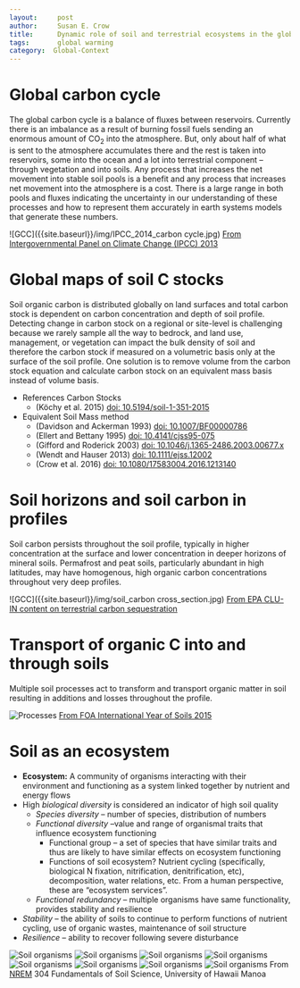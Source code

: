 ```yaml
---
layout:     post
author:     Susan E. Crow
title:      Dynamic role of soil and terrestrial ecosystems in the global C cycle
tags:       global warming
category:  Global-Context
---
```

<!-- Start Writing Below in Markdown -->

# Global carbon cycle

 The global carbon cycle is a balance of fluxes between reservoirs. Currently there is an imbalance as a result of burning fossil fuels sending an enormous amount of CO<sub>2</sub> into the atmosphere.  But, only about half of what is sent to the atmosphere accumulates there and the rest is taken into reservoirs, some into the ocean and a lot into terrestrial component – through vegetation and into soils.  Any process that increases the net movement into stable soil pools is a benefit and any process that increases net movement into the atmosphere is a cost.  There is a large range in both pools and fluxes indicating the uncertainty in our understanding of these processes and how to represent them accurately in earth systems models that generate these numbers.

![GCC]({{site.baseurl}}/img/IPCC_2014_carbon cycle.jpg)
[From Intergovernmental Panel on Climate Change (IPCC) 2013](http://www.ipcc.ch/report/ar5/wg1/)

# Global maps of soil C stocks

Soil organic carbon is distributed globally on land surfaces and total carbon stock is dependent on carbon concentration and depth of soil profile.  Detecting change in carbon stock on a regional or site-level is challenging because we rarely sample all the way to bedrock, and land use, management, or vegetation can impact the bulk density of soil and therefore the carbon stock if measured on a volumetric basis only at the surface of the soil profile.  One solution is to remove volume from the carbon stock equation and calculate carbon stock on an equivalent mass basis instead of volume basis.

* References Carbon Stocks
  * (Köchy et al. 2015) [doi: 10.5194/soil-1-351-2015](http://www.soil-journal.net/1/351/2015/)
* Equivalent Soil Mass method
  * (Davidson and Ackerman 1993) [doi: 10.1007/BF00000786](https://link.springer.com/article/10.1007%2FBF00000786)
  * (Ellert and Bettany 1995) [doi: 10.4141/cjss95-075](http://www.nrcresearchpress.com/doi/10.4141/cjss95-075)
  * (Gifford and Roderick 2003) [doi: 10.1046/j.1365-2486.2003.00677.x](http://onlinelibrary.wiley.com/doi/10.1046/j.1365-2486.2003.00677.x/abstract;jsessionid=E872AE73409698CE91116C9045A97225.f02t02)
  * (Wendt and Hauser 2013) [doi: 10.1111/ejss.12002](http://onlinelibrary.wiley.com/doi/10.1111/ejss.12002/abstract)
  * (Crow et al. 2016) [doi: 10.1080/17583004.2016.1213140](https://www.researchgate.net/publication/306433614_Carbon_balance_implications_of_land_use_change_from_pasture_to_managed_eucalyptus_forest_in_Hawaii)

# Soil horizons and soil carbon in profiles
Soil carbon persists throughout the soil profile, typically in higher concentration at the surface and lower concentration in deeper horizons of mineral soils. Permafrost and peat soils, particularly abundant in high latitudes, may have homogenous, high organic carbon concentrations throughout very deep profiles.

![GCC]({{site.baseurl}}/img/soil_carbon cross_section.jpg)
[From EPA CLU-IN content on terrestrial carbon sequestration](https://clu-in.org/ecotools/seq.cfm)

# Transport of organic C into and through soils
Multiple soil processes act to transform and transport organic matter in soil resulting in additions and losses throughout the profile.

 ![Processes]({{site.baseurl}}/img/FAOYearSoils.jpg)
[From FOA International Year of Soils 2015](http://www.fao.org/global-soil-partnership/overview/why-the-partnership/en/)

# Soil as an ecosystem
* **Ecosystem:** A community of organisms interacting with their environment and functioning as a system linked together by nutrient and energy flows
* High *biological diversity* is considered an indicator of high soil quality
  * *Species diversity* – number of species, distribution of numbers
  * *Functional diversity* –value and range of organismal traits that influence ecosystem functioning
    * Functional group – a set of species that have similar traits and thus are likely to have similar effects on ecosystem functioning
    * Functions of soil ecosystem?  Nutrient cycling (specifically, biological N fixation, nitrification, denitrification, etc), decomposition, water relations, etc. From a human perspective, these are “ecosystem services”.
  * *Functional redundancy* – multiple organisms have same functionality, provides stability and resilience
* *Stability* – the ability of soils to continue to perform functions of nutrient cycling, use of organic wastes, maintenance of soil structure
* *Resilience* – ability to recover following severe disturbance

![Soil organisms]({{site.baseurl}}/img/Soilorganisms_1.jpg)
![Soil organisms]({{site.baseurl}}/img/Soilorganisms_2.jpg)
![Soil organisms]({{site.baseurl}}/img/Soilorganisms_3.jpg)
![Soil organisms]({{site.baseurl}}/img/Soilorganisms_4.jpg)
![Soil organisms]({{site.baseurl}}/img/Soilorganisms_5.jpg)
![Soil organisms]({{site.baseurl}}/img/Soilorganisms_6.jpg)
![Soil organisms]({{site.baseurl}}/img/Soilorganisms_7.jpg)
![Soil organisms]({{site.baseurl}}/img/Soilorganisms_8.jpg)
From [NREM](https://www.ctahr.hawaii.edu/nrem/) 304 Fundamentals of Soil Science, University of Hawaii Manoa
